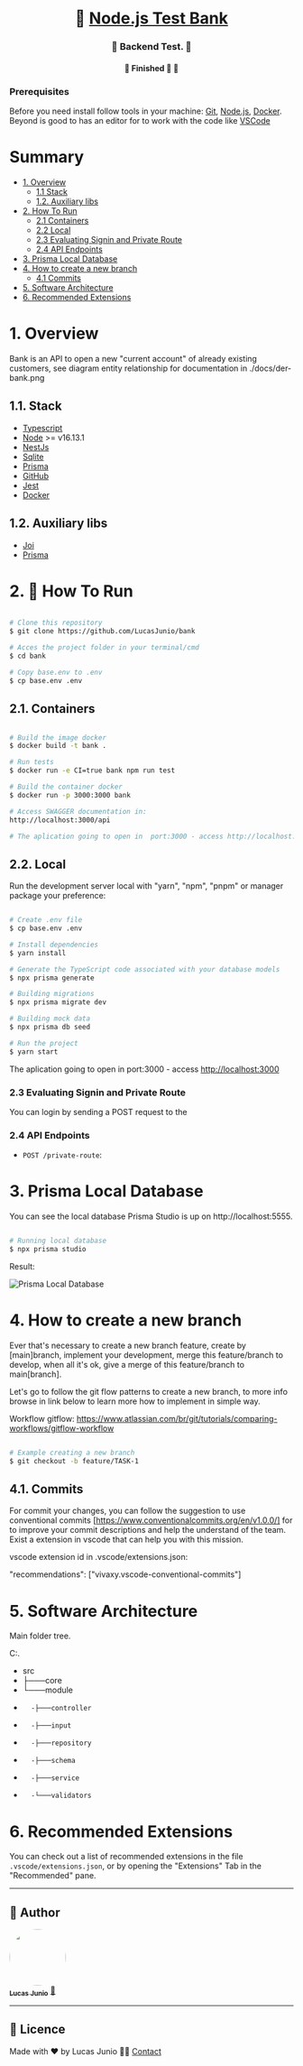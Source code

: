 
<h1 align="center">
     🐙 <a href="#" alt=""> Node.js Test Bank</a>
</h1>

<h3 align="center">
    🧪 Backend Test. 💚
</h3>

<h4 align="center">
	🚧   Finished 🚀 🚧
</h4>

### Prerequisites

Before you need install follow tools in your machine:
[Git](https://git-scm.com), [Node.js](https://nodejs.org/en/), [Docker](https://www.docker.com/resources/what-container).
Beyond is good to has an editor for to work with the code like [VSCode](https://code.visualstudio.com/)

# Summary

- [1. Overview](#1-overview)
  - [1.1 Stack](#11-stack)
  - [1.2. Auxiliary libs](#12-auxiliary-libs)
- [2. How To Run](#2-🔬-how-to-run)
  - [2.1 Containers](#21-containers)
  - [2.2 Local](#22-local)
  - [2.3 Evaluating Signin and Private Route](#23-evaluating)
  - [2.4 API Endpoints](#24-endpoints)
- [3. Prisma Local Database](#3-prisma-database)
- [4. How to create a new branch](#4-new-branch)
  - [4.1 Commits](#41-commits)
- [5. Software Architecture](#5-software-architecture)
- [6. Recommended Extensions](#6-recommended-extensions)

# 1. Overview

Bank is an API to open a new &quot;current account&quot; of already existing customers, see diagram entity relationship for documentation in ./docs/der-bank.png

## 1.1. Stack

- [Typescript](https://www.typescriptlang.org/.docs/handbook/typescript-in-5-minutes.html)
- [Node](https://nodejs.org/en/about/) >= v16.13.1
- [NestJs](https://docs.nestjs.com/)
- [Sqlite](https://www.sqlite.org/index.html)
- [Prisma](https://www.prisma.io/)
- [GitHub](https://github.com/)
- [Jest](https://jestjs.io/)
- [Docker](https://www.docker.com/resources/what-container)

## 1.2. Auxiliary libs

- [Joi](https://joi.dev)
- [Prisma](https://www.prisma.io/)

# 2. 🔬 How To Run

```bash

# Clone this repository
$ git clone https://github.com/LucasJunio/bank

# Acces the project folder in your terminal/cmd
$ cd bank

# Copy base.env to .env
$ cp base.env .env 

```

## 2.1. Containers

```bash

# Build the image docker
$ docker build -t bank . 

# Run tests
$ docker run -e CI=true bank npm run test 

# Build the container docker
$ docker run -p 3000:3000 bank 

# Access SWAGGER documentation in:
http://localhost:3000/api 

# The aplication going to open in  port:3000 - access http://localhost:3000

```

## 2.2. Local

Run the development server local with &quot;yarn&quot;, &quot;npm&quot;, &quot;pnpm&quot; or manager package your preference:

```bash

# Create .env file
$ cp base.env .env

# Install dependencies
$ yarn install

# Generate the TypeScript code associated with your database models
$ npx prisma generate

# Building migrations
$ npx prisma migrate dev

# Building mock data
$ npx prisma db seed

# Run the project
$ yarn start

```

The aplication going to open in port:3000 - access [http://localhost:3000](http://localhost:3000)

### 2.3 Evaluating Signin and Private Route

You can login by sending a POST request to the 

### 2.4 API Endpoints

- `POST /private-route`:


# 3. Prisma Local Database

You can see the local database Prisma Studio is up on http://localhost:5555.

```bash

# Running local database
$ npx prisma studio

```

Result:

![Prisma Local Database](.docs/gifs/prisma-database.gif)

# 4. How to create a new branch

Ever that's necessary to create a new branch feature, create by [main]branch, implement your development, merge this feature/branch to develop, when all it's ok, give a merge of this feature/branch to main[branch].

Let's go to follow the git flow patterns to create a new branch, to more info browse in link below to learn more how to implement in simple way.

Workflow gitflow: https://www.atlassian.com/br/git/tutorials/comparing-workflows/gitflow-workflow

```bash

# Example creating a new branch
$ git checkout -b feature/TASK-1

```

## 4.1. Commits

For commit your changes, you can follow the suggestion to use conventional commits [https://www.conventionalcommits.org/en/v1.0.0/] for to improve your commit descriptions and help the understand of the team. Exist a extension in vscode that can help you with this mission.

vscode extension id in .vscode/extensions.json:

"recommendations": ["vivaxy.vscode-conventional-commits"]

# 5. Software Architecture

Main folder tree.

C:.

-  src
-   ├───core
-   └───module
-       -├───controller
-       -├───input
-       -├───repository
-       -├───schema
-       -├───service
-       -└───validators

#  6. Recommended Extensions

You can check out a list of recommended extensions in the file `.vscode/extensions.json`, or by opening the "Extensions" Tab in the "Recommended" pane.


---

## 🦸 Author

<a href="https://madaztec.com/">
 <img style="border-radius: 50%;" src="https://avatars1.githubusercontent.com/u/20959222?s=460&u=18b10f7fb7d2aca87ee0589d1825e754c67d222b&v=4" width="100px;" alt=""/>
 <br />
 <sub><b>Lucas Junio</b></sub></a> <a href="https://madaztec.com/" title="Madaztec">🚀</a>
 <br />

---

## 📝 Licence

Made with ❤️ by Lucas Junio 👋🏽 [Contact](https://www.linkedin.com/in/lucas-junio/)
